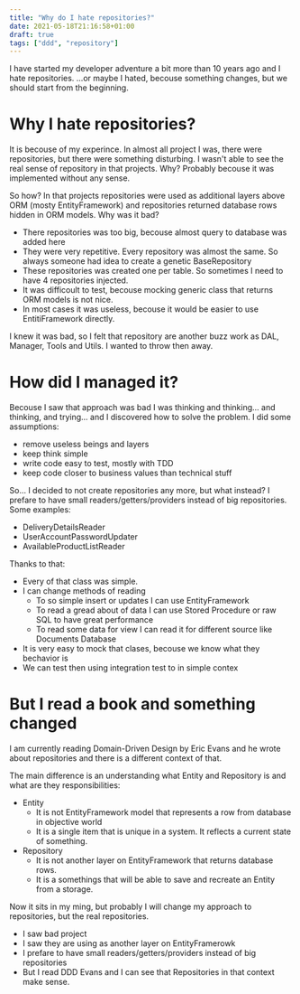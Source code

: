 ```yaml
---
title: "Why do I hate repositories?"
date: 2021-05-18T21:16:58+01:00
draft: true
tags: ["ddd", "repository"]
---
```


I have started my developer adventure a bit more than 10 years ago and I hate repositories. ...or maybe I hated, becouse something changes, but we should start from the beginning.

# Why I hate repositories?
It is becouse of my experince. In almost all project I was, there were repositories, but there were something disturbing. I wasn't able to see the real sense of repository in that projects. Why? Probably becouse it was implemented without any sense. 

So how? In that projects repositories were used as additional layers above ORM (mosty EntityFramework) and repositories returned database rows hidden in ORM models. Why was it bad?
- There repositories was too big, becouse almost query to database was added here
- They were very repetitive. Every repository was almost the same. So always someone had idea to create a genetic BaseRepository
- These repositories was created one per table. So sometimes I need to have 4 repositories injected.
- It was difficoult to test, becouse mocking generic class that returns ORM models is not nice.
- In most cases it was useless, becouse it would be easier to use EntitiFramework directly.

I knew it was bad, so I felt that repository are another buzz work as DAL, Manager, Tools and Utils. I wanted to throw then away.

# How did I managed it?
Becouse I saw that approach was bad I was thinking and thinking... and thinking, and trying... and I discovered how to solve the problem. I did some assumptions:
- remove useless beings and layers
- keep think simple
- write code easy to test, mostly with TDD
- keep code closer to business values than technical stuff

So... I decided to not create repositories any more, but what instead? I prefare to have small readers/getters/providers instead of big repositories. Some examples:
- DeliveryDetailsReader
- UserAccountPasswordUpdater
- AvailableProductListReader

Thanks to that:
- Every of that class was simple.
- I can change methods of reading
  - To so simple insert or updates I can use EntityFramework
  - To read a gread about of data I can use Stored Procedure or raw SQL to have great performance
  - To read some data for view I can read it for different source like Documents Database
- It is very easy to mock that clases, becouse we know what they bechavior is
- We can test then using integration test to in simple contex


# But I read a book and something changed
I am currently reading Domain-Driven Design by Eric Evans and he wrote about repositories and there is a different context of that. 

The main difference is an understanding what Entity and Repository is and what are they responsibilities:
- Entity
  - It is not EntityFramework model that represents a row from database in objective world
  - It is a single item that is unique in a system. It reflects a current state of something.
- Repository
  - It is not another layer on EntityFramework that returns database rows. 
  - It is a somethings that will be able to save and recreate an Entity from a storage.


Now it sits in my ming, but probably I will change my approach to repositories, but the real repositories. 


- I saw bad project
- I saw they are using as another layer on EntityFramerowk
- I prefare to have small readers/getters/providers instead of big repositories
- But I read DDD Evans and I can see that Repositories in that context make sense.


